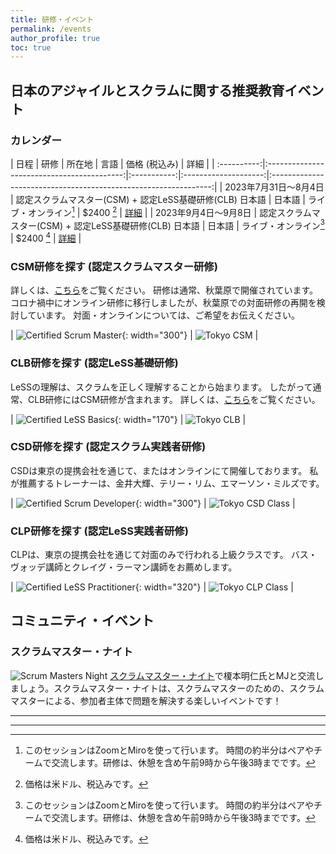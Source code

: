 ```yaml
---
title: 研修・イベント
permalink: /events
author_profile: true
toc: true
---
```

## 日本のアジャイルとスクラムに関する推奨教育イベント

### カレンダー

| 日程       |                  研修                  |   所在地  | 言語 | 価格 (税込み) |                             詳細                             |
| :----------:|:------------------------------------------:|:-----------:|:--------------------:|:---------------------------------------------------------------:|
| 2023年7月31日～8月4日 | 認定スクラムマスター(CSM) + 認定LeSS基礎研修(CLB) 日本語 | 日本語 | ライブ・オンライン[^virtual] |     $2400 [^price]      | [詳細](https://training.tech-kai.com/tech/user/courses/326) |
| 2023年9月4日～9月8日 | 認定スクラムマスター(CSM) + 認定LeSS基礎研修(CLB) 日本語 | 日本語 | ライブ・オンライン[^virtual] |     $2400 [^price]      | [詳細](https://training.tech-kai.com/tech/user/courses/331) |

### CSM研修を探す  (認定スクラムマスター研修)
詳しくは、[こちら](/CSM/)をご覧ください。
研修は通常、秋葉原で開催されています。コロナ禍中にオンライン研修に移行しましたが、秋葉原での対面研修の再開を検討しています。 対面・オンラインについては、ご希望をお伝えください。

| ![Certified Scrum Master](/images/scrum-alliance-csm-logo.png){: width="300"} | ![Tokyo CSM](/images/tokyo-CSM-class-wide-3.jpg) |

### CLB研修を探す (認定LeSS基礎研修)

LeSSの理解は、スクラムを正しく理解することから始まります。 したがって通常、CLB研修にはCSM研修が含まれます。
詳しくは、[こちら](/certified-less-basics-clb-course-description-jp/)をご覧ください。

| ![Certified LeSS Basics](/images/certified-less-basics.png){: width="170"} | ![Tokyo CLB](/images/tokyo-CLB-class.jpg) |


### CSD研修を探す (認定スクラム実践者研修)

CSDは東京の提携会社を通じて、またはオンラインにて開催しております。 私が推薦するトレーナーは、金井大輝、テリー・リム、エマーソン・ミルズです。

| ![Certified Scrum Developer](/images/scrum-alliance-csd-logo.png){: width="300"} | ![Tokyo CSD Class](/images/tokyo-CSD-class.jpg) |



### CLP研修を探す (認定LeSS実践者研修)

CLPは、東京の提携会社を通じて対面のみで行われる上級クラスです。 バス・ヴォッデ講師とクレイグ・ラーマン講師をお薦めします。

| ![Certified LeSS Practitioner](/images/CLP.png){: width="320"} | ![Tokyo CLP Class](/images/tokyo-CLP-class.jpg) |

## コミュニティ・イベント

### スクラムマスター・ナイト

![Scrum Masters Night](/images/scrum-masters-night-1.jpg)
[スクラムマスター・ナイト](https://smn.connpass.com/)で榎本明仁氏とMJと交流しましょう。スクラムマスター・ナイトは、スクラムマスターのための、スクラムマスターによる、参加者主体で問題を解決する楽しいイベントです！

---

---
[^price]: 価格は米ドル、税込みです。
[^virtual]: このセッションはZoomとMiroを使って行います。 時間の約半分はペアやチームで交流します。研修は、休憩を含め午前9時から午後3時までです。

